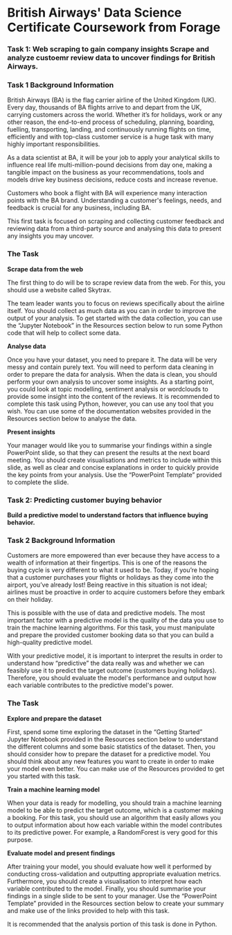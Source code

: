 # British Airways' Data Science Certificate Coursework from Forage

<h3>Task 1: Web scraping to gain company insights
Scrape and analyze custoemr review data to uncover findings for British Airways.
</h3>

<h3>Task 1 Background Information</h3>

<p>British Airways (BA) is the flag carrier airline of the United Kingdom (UK). Every day, thousands of BA flights arrive to and depart from the UK, carrying customers across the world. Whether it’s for holidays, work or any other reason, the end-to-end process of scheduling, planning, boarding, fuelling, transporting, landing, and continuously running flights on time, efficiently and with top-class customer service is a huge task with many highly important responsibilities.</p>

<p>As a data scientist at BA, it will be your job to apply your analytical skills to influence real life multi-million-pound decisions from day one, making a tangible impact on the business as your recommendations, tools and models drive key business decisions, reduce costs and increase revenue.</p>

<p>Customers who book a flight with BA will experience many interaction points with the BA brand. Understanding a customer's feelings, needs, and feedback is crucial for any business, including BA.

This first task is focused on scraping and collecting customer feedback and reviewing data from a third-party source and analysing this data to present any insights you may uncover.
</p>


<h3>The Task</h3>

<b>Scrape data from the web</b>

<p>The first thing to do will be to scrape review data from the web. For this, you should use a website called Skytrax.</p>

<p>The team leader wants you to focus on reviews specifically about the airline itself. You should collect as much data as you can in order to improve the output of your analysis. To get started with the data collection, you can use the “Jupyter Notebook” in the Resources section below to run some Python code that will help to collect some data. 
</p>
<b>Analyse data</b>
<p>Once you have your dataset, you need to prepare it. The data will be very messy and contain purely text. You will need to perform data cleaning in order to prepare the data for analysis. When the data is clean, you should perform your own analysis to uncover some insights. As a starting point, you could look at topic modelling, sentiment analysis or wordclouds to provide some insight into the content of the reviews. It is recommended to complete this task using Python, however, you can use any tool that you wish. You can use some of the documentation websites provided in the Resources section below to analyse the data.
</p>

<b>Present insights</b>
<p>Your manager would like you to summarise your findings within a single PowerPoint slide, so that they can present the results at the next board meeting. You should create visualisations and metrics to include within this slide, as well as clear and concise explanations in order to quickly provide the key points from your analysis. Use the “PowerPoint Template” provided to complete the slide.
</p>


<h3>Task 2: Predicting customer buying behavior</h3>

<b>Build a predictive model to understand factors that influence buying behavior.</b>

<h3>Task 2 Background Information</h3>
<p>Customers are more empowered than ever because they have access to a wealth of information at their fingertips. This is one of the reasons the buying cycle is very different to what it used to be. Today, if you’re hoping that a customer purchases your flights or holidays as they come into the airport, you’ve already lost! Being reactive in this situation is not ideal; airlines must be proactive in order to acquire customers before they embark on their holiday.
</p>
<p>
This is possible with the use of data and predictive models. The most important factor with a predictive model is the quality of the data you use to train the machine learning algorithms. For this task, you must manipulate and prepare the provided customer booking data so that you can build a high-quality predictive model.
</p>

<p>
With your predictive model, it is important to interpret the results in order to understand how “predictive” the data really was and whether we can feasibly use it to predict the target outcome (customers buying holidays). Therefore, you should evaluate the model's performance and output how each variable contributes to the predictive model's power.
</p>


<h3>The Task</h3>
<b>Explore and prepare the dataset</b>
<p>
First, spend some time exploring the dataset in the “Getting Started” Jupyter Notebook provided in the Resources section below to understand the different columns and some basic statistics of the dataset. Then, you should consider how to prepare the dataset for a predictive model. You should think about any new features you want to create in order to make your model even better. You can make use of the Resources provided to get you started with this task. 
</p>

<b>Train a machine learning model</b>
<p>
When your data is ready for modelling, you should train a machine learning model to be able to predict the target outcome, which is a customer making a booking. For this task, you should use an algorithm that easily allows you to output information about how each variable within the model contributes to its predictive power. For example, a RandomForest is very good for this purpose.
</p>

<b>Evaluate model and present findings</b>
<p>
After training your model, you should evaluate how well it performed by conducting cross-validation and outputting appropriate evaluation metrics. Furthermore, you should create a visualisation to interpret how each variable contributed to the model. Finally, you should summarise your findings in a single slide to be sent to your manager. Use the “PowerPoint Template” provided in the Resources section below to create your summary and make use of the links provided to help with this task.
</p>

It is recommended that the analysis portion of this task is done in Python.

